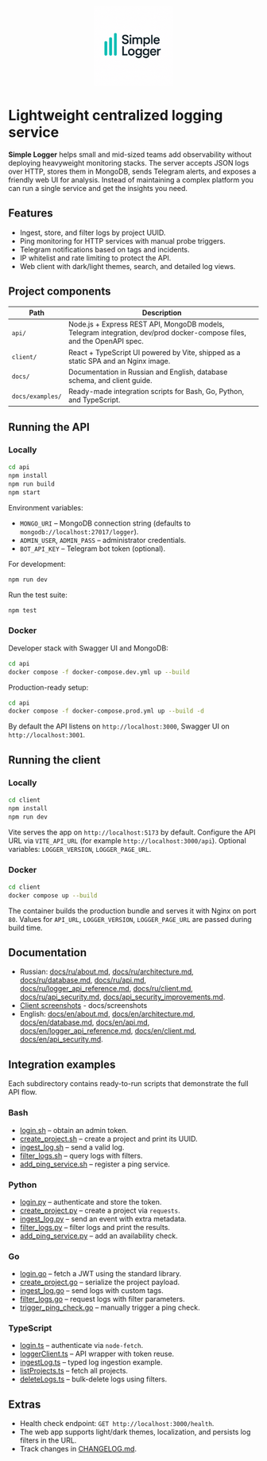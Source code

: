 <p align="center">
  <img src="./client/public/logo_light.png" alt="Simple Logger Logo" width="160" height=auto/>
</p>

# Lightweight centralized logging service

**Simple Logger** helps small and mid-sized teams add observability without deploying heavyweight monitoring stacks. The server accepts JSON logs over HTTP, stores them in MongoDB, sends Telegram alerts, and exposes a friendly web UI for analysis. Instead of maintaining a complex platform you can run a single service and get the insights you need.

## Features

- Ingest, store, and filter logs by project UUID.
- Ping monitoring for HTTP services with manual probe triggers.
- Telegram notifications based on tags and incidents.
- IP whitelist and rate limiting to protect the API.
- Web client with dark/light themes, search, and detailed log views.

## Project components

| Path | Description |
|------|-------------|
| `api/` | Node.js + Express REST API, MongoDB models, Telegram integration, dev/prod docker-compose files, and the OpenAPI spec. |
| `client/` | React + TypeScript UI powered by Vite, shipped as a static SPA and an Nginx image. |
| `docs/` | Documentation in Russian and English, database schema, and client guide. |
| `docs/examples/` | Ready-made integration scripts for Bash, Go, Python, and TypeScript. |

## Running the API

### Locally

```bash
cd api
npm install
npm run build
npm start
```

Environment variables:

- `MONGO_URI` – MongoDB connection string (defaults to `mongodb://localhost:27017/logger`).
- `ADMIN_USER`, `ADMIN_PASS` – administrator credentials.
- `BOT_API_KEY` – Telegram bot token (optional).

For development:

```bash
npm run dev
```

Run the test suite:

```bash
npm test
```

### Docker

Developer stack with Swagger UI and MongoDB:

```bash
cd api
docker compose -f docker-compose.dev.yml up --build
```

Production-ready setup:

```bash
cd api
docker compose -f docker-compose.prod.yml up --build -d
```

By default the API listens on `http://localhost:3000`, Swagger UI on `http://localhost:3001`.

## Running the client

### Locally

```bash
cd client
npm install
npm run dev
```

Vite serves the app on `http://localhost:5173` by default. Configure the API URL via `VITE_API_URL` (for example `http://localhost:3000/api`). Optional variables: `LOGGER_VERSION`, `LOGGER_PAGE_URL`.

### Docker

```bash
cd client
docker compose up --build
```

The container builds the production bundle and serves it with Nginx on port `80`. Values for `API_URL`, `LOGGER_VERSION`, `LOGGER_PAGE_URL` are passed during build time.

## Documentation

- Russian: [docs/ru/about.md](docs/ru/about.md), [docs/ru/architecture.md](docs/ru/architecture.md), [docs/ru/database.md](docs/ru/database.md), [docs/ru/api.md](docs/ru/api.md), [docs/ru/logger_api_reference.md](docs/ru/logger_api_reference.md), [docs/ru/client.md](docs/ru/client.md), [docs/ru/api_security.md](docs/ru/api_security.md), [docs/api_security_improvements.md](docs/api_security_improvements.md).
- [Client screenshots](docs/screenshots/) - docs/screenshots
- English: [docs/en/about.md](docs/en/about.md), [docs/en/architecture.md](docs/en/architecture.md), [docs/en/database.md](docs/en/database.md), [docs/en/api.md](docs/en/api.md), [docs/en/logger_api_reference.md](docs/en/logger_api_reference.md), [docs/en/client.md](docs/en/client.md), [docs/en/api_security.md](docs/en/api_security.md).

## Integration examples

Each subdirectory contains ready-to-run scripts that demonstrate the full API flow.

### Bash

- [login.sh](docs/examples/bash/login.sh) – obtain an admin token.
- [create_project.sh](docs/examples/bash/create_project.sh) – create a project and print its UUID.
- [ingest_log.sh](docs/examples/bash/ingest_log.sh) – send a valid log.
- [filter_logs.sh](docs/examples/bash/filter_logs.sh) – query logs with filters.
- [add_ping_service.sh](docs/examples/bash/add_ping_service.sh) – register a ping service.

### Python

- [login.py](docs/examples/python/login.py) – authenticate and store the token.
- [create_project.py](docs/examples/python/create_project.py) – create a project via `requests`.
- [ingest_log.py](docs/examples/python/ingest_log.py) – send an event with extra metadata.
- [filter_logs.py](docs/examples/python/filter_logs.py) – filter logs and print the results.
- [add_ping_service.py](docs/examples/python/add_ping_service.py) – add an availability check.

### Go

- [login.go](docs/examples/go/login.go) – fetch a JWT using the standard library.
- [create_project.go](docs/examples/go/create_project.go) – serialize the project payload.
- [ingest_log.go](docs/examples/go/ingest_log.go) – send logs with custom tags.
- [filter_logs.go](docs/examples/go/filter_logs.go) – request logs with filter parameters.
- [trigger_ping_check.go](docs/examples/go/trigger_ping_check.go) – manually trigger a ping check.

### TypeScript

- [login.ts](docs/examples/typescript/login.ts) – authenticate via `node-fetch`.
- [loggerClient.ts](docs/examples/typescript/loggerClient.ts) – API wrapper with token reuse.
- [ingestLog.ts](docs/examples/typescript/ingestLog.ts) – typed log ingestion example.
- [listProjects.ts](docs/examples/typescript/listProjects.ts) – fetch all projects.
- [deleteLogs.ts](docs/examples/typescript/deleteLogs.ts) – bulk-delete logs using filters.

## Extras

- Health check endpoint: `GET http://localhost:3000/health`.
- The web app supports light/dark themes, localization, and persists log filters in the URL.
- Track changes in [CHANGELOG.md](CHANGELOG.md).
